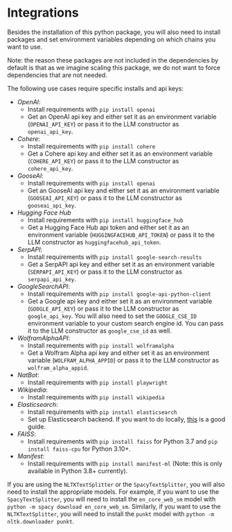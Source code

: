 # Integrations

Besides the installation of this python package, you will also need to install packages and set environment variables depending on which chains you want to use.

Note: the reason these packages are not included in the dependencies by default is that as we imagine scaling this package, we do not want to force dependencies that are not needed.

The following use cases require specific installs and api keys:

- _OpenAI_:
  - Install requirements with `pip install openai`
  - Get an OpenAI api key and either set it as an environment variable (`OPENAI_API_KEY`) or pass it to the LLM constructor as `openai_api_key`.
- _Cohere_:
  - Install requirements with `pip install cohere`
  - Get a Cohere api key and either set it as an environment variable (`COHERE_API_KEY`) or pass it to the LLM constructor as `cohere_api_key`.
- _GooseAI_:
  - Install requirements with `pip install openai`
  - Get an GooseAI api key and either set it as an environment variable (`GOOSEAI_API_KEY`) or pass it to the LLM constructor as `gooseai_api_key`.
- _Hugging Face Hub_
  - Install requirements with `pip install huggingface_hub`
  - Get a Hugging Face Hub api token and either set it as an environment variable (`HUGGINGFACEHUB_API_TOKEN`) or pass it to the LLM constructor as `huggingfacehub_api_token`.
- _SerpAPI_:
  - Install requirements with `pip install google-search-results`
  - Get a SerpAPI api key and either set it as an environment variable (`SERPAPI_API_KEY`) or pass it to the LLM constructor as `serpapi_api_key`.
- _GoogleSearchAPI_:
  - Install requirements with `pip install google-api-python-client`
  - Get a Google api key and either set it as an environment variable (`GOOGLE_API_KEY`) or pass it to the LLM constructor as `google_api_key`. You will also need to set the `GOOGLE_CSE_ID` environment variable to your custom search engine id. You can pass it to the LLM constructor as `google_cse_id` as well.
- _WolframAlphaAPI_:
  - Install requirements with `pip install wolframalpha`
  - Get a Wolfram Alpha api key and either set it as an environment variable (`WOLFRAM_ALPHA_APPID`) or pass it to the LLM constructor as `wolfram_alpha_appid`.
- _NatBot_:
  - Install requirements with `pip install playwright`
- _Wikipedia_:
  - Install requirements with `pip install wikipedia`
- _Elasticsearch_:
  - Install requirements with `pip install elasticsearch`
  - Set up Elasticsearch backend. If you want to do locally, [this](https://www.elastic.co/guide/en/elasticsearch/reference/7.17/getting-started.html) is a good guide.
- _FAISS_:
  - Install requirements with `pip install faiss` for Python 3.7 and `pip install faiss-cpu` for Python 3.10+.
- _Manifest_:
  - Install requirements with `pip install manifest-ml` (Note: this is only available in Python 3.8+ currently).

If you are using the `NLTKTextSplitter` or the `SpacyTextSplitter`, you will also need to install the appropriate models. For example, if you want to use the `SpacyTextSplitter`, you will need to install the `en_core_web_sm` model with `python -m spacy download en_core_web_sm`. Similarly, if you want to use the `NLTKTextSplitter`, you will need to install the `punkt` model with `python -m nltk.downloader punkt`.
